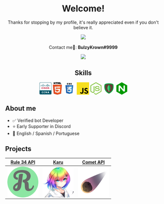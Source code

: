 <h1 align="center">Welcome!</h1>
<p align="center">Thanks for stopping by my profile, it's really appreciated even if you don't believe it.</p>
<p align ="center"><img src="https://komarev.com/ghpvc/?username=bulzyrown&style=flat-square&label=Super+cool+count"></p>
<p align ="center">Contact me🤙: <strong>BulzyKrown#9999</strong></p>


<p align="center"> 
<img href="https://www.google.com" src="https://github-readme-stats.vercel.app/api?username=bulzykrown&show_icons=true&include_all_commits=true&theme=react&count_private=true&hide_title=true&hide=issues" >
</p>

<h2 align="center" >Skills</h2>
<p align="center">
<img height="40px" src="https://raw.githubusercontent.com/BulzyKrown/BulzyKrown/main/skills/CCNA.png">
<img height="40px" src="https://raw.githubusercontent.com/BulzyKrown/BulzyKrown/main/skills/HTML5.png">
<img height="40px" src="https://raw.githubusercontent.com/BulzyKrown/BulzyKrown/main/skills/CSS3.png">
<img height="40px" src="https://raw.githubusercontent.com/BulzyKrown/BulzyKrown/main/skills/JavaScript.png">
<img height="40px" src="https://raw.githubusercontent.com/BulzyKrown/BulzyKrown/main/skills/NodeJS.png">
<img height="40px" src="https://raw.githubusercontent.com/BulzyKrown/BulzyKrown/main/skills/MongoDB.png">
<img height="40px" src="https://raw.githubusercontent.com/BulzyKrown/BulzyKrown/main/skills/nginx.png">
</p>

## About me
- ✅ Verified bot Developer
- ⭐ Early Supporter in Discord
- 📢 English / Spanish / Portuguese

## Projects

| <a href="https://rule34-2021.herokuapp.com" target="_blank">**Rule 34 API**</a> | <a href="https://karu.bulzyland.xyz" target="_blank">**Karu**</a> | <a href="http://c0met.xyz/" target="_blank">**Comet API**</a> |
|:---: | :---: | :---: |
| <a href="https://rule34-2021.herokuapp.com" target="_blank"><img align='center' src='https://raw.githubusercontent.com/BulzyKrown/BulzyKrown/main/proyects/r34_api.png' height='100px'></a> | <a href="https://karu.bulzyland.xyz" target="_blank"><img align='center' src='https://raw.githubusercontent.com/BulzyKrown/BulzyKrown/main/proyects/karu.png' height='100px'></a> | <a href="http://c0met.xyz/" target="_blank"><img align='center' src='https://raw.githubusercontent.com/BulzyKrown/BulzyKrown/main/proyects/comet.png' height='100px'></a> |
